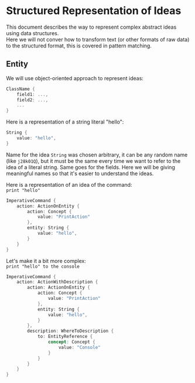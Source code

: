 # Structured Representation of Ideas

This document describes the way to represent complex abstract ideas using data structures.  
Here we will not conver how to transform text (or other formats of raw data) to the structured format, this is covered in pattern matching.

## Entity
We will use object-oriented approach to represent ideas:  
```c++
ClassName {
    field1: ...,
    field2: ...,
    ...
}
```
Here is a representation of a string literal "hello":
```c++
String {
    value: "hello",
}
```

Name for the idea `String` was chosen arbitrary, it can be any random name (like `j28k01Q`), but it must be the same every time we want to refer to the idea of a literal string. Same goes for the fields. Here we will be giving meaningful names so that it's easier to understand the ideas.

Here is a representation of an idea of the command:  
`print "hello"`

```c++
ImperativeCommand {
    action: ActionOnEntity {
        action: Concept {
            value: "PrintAction"
        },
        entity: String {
            value: "hello",
        }
    }
}
```

Let's make it a bit more complex:  
`print "hello" to the console`

```c++
ImperativeCommand {
    action: ActionWithDescription {
        action: ActionOnEntity {
            action: Concept {
                value: "PrintAction"
            },
            entity: String {
                value: "hello",
            }
        },
        description: WhereToDescription {
            to: EntityReference {
                concept: Concept {
                    value: "Console"
                }
            }
        }
    }
}
```